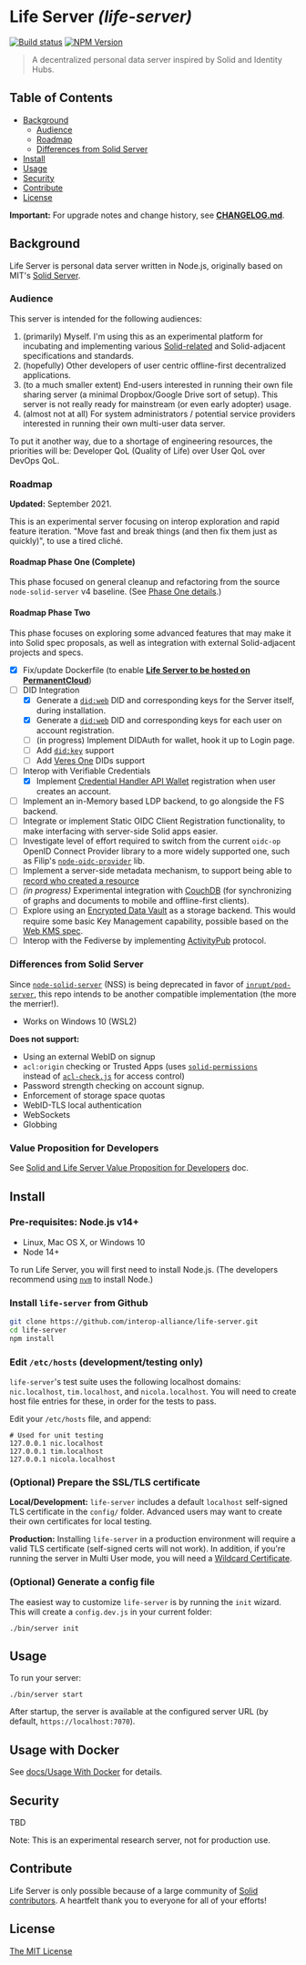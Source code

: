 # Life Server _(life-server)_

[![Build status](https://img.shields.io/github/workflow/status/interop-alliance/life-server/Node.js%20CI)](https://github.com/interop-alliance/life-server/actions?query=workflow%3A%22Node.js+CI%22)
[![NPM Version](https://img.shields.io/npm/v/life-server.svg?style=flat-square)](https://npm.im/life-server)

> A decentralized personal data server inspired by Solid and Identity Hubs.

## Table of Contents

- [Background](#background)
    - [Audience](#audience)
    - [Roadmap](#roadmap)
    - [Differences from Solid Server](#differences-from-solid-server)
- [Install](#install)
- [Usage](#usage)
- [Security](#security)
- [Contribute](#contribute)
- [License](#license)

**Important:** For upgrade notes and change history, see 
**[CHANGELOG.md](CHANGELOG.md)**.

## Background

Life Server is personal data server written in Node.js, originally
based on MIT's [Solid Server](https://github.com/solid/node-solid-server).

### Audience

This server is intended for the following audiences:

1. (primarily) Myself. I'm using this as an experimental platform for incubating
    and implementing various [Solid-related](https://github.com/solid/specification)
    and Solid-adjacent specifications and standards.
1. (hopefully) Other developers of user centric offline-first decentralized 
    applications.
1. (to a much smaller extent) End-users interested in running their own file
    sharing server (a minimal Dropbox/Google Drive sort of setup). This server
    is not really ready for mainstream (or even early adopter) usage. 
1. (almost not at all) For system administrators / potential service providers
   interested in running their own multi-user data server.

To put it another way, due to a shortage of engineering resources, the
priorities will be: Developer QoL (Quality of Life) over User QoL over DevOps QoL.

### Roadmap

**Updated:** September 2021.

This is an experimental server focusing on interop exploration and rapid feature 
iteration. "Move fast and break things (and then fix them just as quickly)", to 
use a tired cliché.

#### Roadmap Phase One (Complete)

This phase focused on general cleanup and refactoring from the source
`node-solid-server` v4 baseline. (See [Phase One details](docs/roadmap.md#roadmap-phase-one-complete).)

#### Roadmap Phase Two

This phase focuses on exploring some advanced features that may make it into
Solid spec proposals, as well as integration with external Solid-adjacent
projects and specs.

* [x] Fix/update Dockerfile (to enable **[Life Server to be hosted on 
  PermanentCloud](https://permanent.cloud/apps/life-server)**)
* [ ] DID Integration
    * [x] Generate a [`did:web`](https://github.com/w3c-ccg/did-method-web) DID
      and corresponding keys for the Server itself, during installation.
    * [x] Generate a [`did:web`](https://github.com/w3c-ccg/did-method-web) DID
      and corresponding keys for each user on account registration.
    * [ ] (in progress) Implement DIDAuth for wallet, hook it up to Login page.
    * [ ] Add [`did:key`](https://github.com/digitalbazaar/did-method-key-js)
        support
    * [ ] Add [Veres One](https://github.com/w3c-ccg/didm-veres-one) DIDs support
* [ ] Interop with Verifiable Credentials
    * [x] Implement 
      [Credential Handler API Wallet](https://github.com/digitalbazaar/credential-handler-polyfill)
      registration when user creates an account.
* [ ] Implement an in-Memory based LDP backend, to go alongside the FS backend.
* [ ] Integrate or implement Static OIDC Client Registration functionality,
    to make interfacing with server-side Solid apps easier.
* [ ] Investigate level of effort required to switch from the current `oidc-op`
    OpenID Connect Provider library to a more widely supported one, such as
    Filip's [`node-oidc-provider`](https://github.com/panva/node-oidc-provider)
    lib.
* [ ] Implement a server-side metadata mechanism, to support being able to
    [record who created a resource](https://github.com/solid/specification/issues/66)
* [ ] _(in progress)_ Experimental integration with 
    [CouchDB](http://docs.couchdb.org/en/latest/intro/)
    (for synchronizing of graphs and documents to mobile and offline-first 
    clients).
* [ ] Explore using an [Encrypted Data Vault](https://github.com/decentralized-identity/secure-data-store)
    as a storage backend. This would require some basic Key Management capability,
    possible based on the [Web KMS spec](http://w3c-ccg.github.io/webkms/).
* [ ] Interop with the Fediverse by implementing [ActivityPub](https://activitypub.rocks/)
    protocol.

### Differences from Solid Server

Since [`node-solid-server`](https://github.com/solid/node-solid-server) (NSS) is 
being deprecated in favor of [`inrupt/pod-server`](https://github.com/inrupt/pod-server),
this repo intends to be another compatible implementation (the more the merrier!).

* Works on Windows 10 (WSL2)

**Does not support:**

* Using an external WebID on signup 
* `acl:origin` checking or Trusted Apps (uses [`solid-permissions`](https://github.com/interop-alliance/solid-permissions)  
    instead of [`acl-check.js`](https://github.com/solid/acl-check) for access control)
* Password strength checking on account signup.
* Enforcement of storage space quotas
* WebID-TLS local authentication
* WebSockets
* Globbing

### Value Proposition for Developers

See [Solid and Life Server Value Proposition for Developers](docs/value-proposition.md) 
doc.

## Install

### Pre-requisites: Node.js v14+

* Linux, Mac OS X, or Windows 10
* Node 14+

To run Life Server, you will first need to install
Node.js. (The developers recommend using [`nvm`](https://github.com/creationix/nvm) 
to install Node.)

### Install `life-server` from Github

```bash
git clone https://github.com/interop-alliance/life-server.git
cd life-server
npm install
```

### Edit `/etc/hosts` (development/testing only)

`life-server`'s test suite uses the following localhost domains: `nic.localhost`, `tim.localhost`, and
`nicola.localhost`. You will need to create host file entries for these, in
order for the tests to pass.

Edit your `/etc/hosts` file, and append:

```
# Used for unit testing
127.0.0.1 nic.localhost
127.0.0.1 tim.localhost
127.0.0.1 nicola.localhost
```

### (Optional) Prepare the SSL/TLS certificate

**Local/Development:** `life-server` includes a default `localhost` self-signed
TLS certificate in the `config/` folder. Advanced users may want to create
their own certificates for local testing.

**Production:** Installing `life-server` in a production environment will
require a valid TLS certificate (self-signed certs will not work). In addition,
if you're running the server in Multi User mode, you will need a
[Wildcard Certificate](https://en.wikipedia.org/wiki/Wildcard_certificate).

### (Optional) Generate a config file

The easiest way to customize `life-server` is by running the `init` wizard.
This will create a `config.dev.js` in your current folder:

```
./bin/server init
```

## Usage

To run your server:

```
./bin/server start
```

After startup, the server is available at the configured server URL (by default,
`https://localhost:7070`).

## Usage with Docker

See [docs/Usage With Docker](docs/usage-docker.md) for details.

## Security

TBD

Note: This is an experimental research server, not for production use.

## Contribute

Life Server is only possible because of a large community of 
[Solid contributors](https://github.com/solid/node-solid-server/blob/master/CONTRIBUTORS.md).
A heartfelt thank you to everyone for all of your efforts!

## License

[The MIT License](LICENSE.md)
